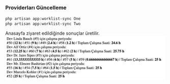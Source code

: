 ### Providerları Güncelleme

    php artisan app:worklist-sync One
    php artisan app:worklist-sync Two


Anasayfa ziyaret edildiğinde sonuçlar üretilir.
![](https://github.com/islamzeki/Laravel11Example/blob/48c59a113d3a82b555e5d7653f6abf192af5ae28/test.png)
